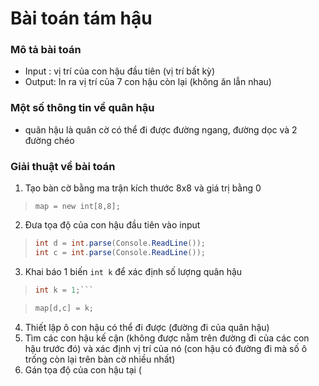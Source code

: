 # Bài toán tám hậu


### Mô tả bài toán

* Input : vị trí của con hậu đầu tiên (vị trí bất kỳ)
* Output: In ra vị trí của 7 con hậu còn lại (không ăn lẫn nhau)

### Một số thông tin về quân hậu

* quân hậu là quân cờ có thể đi được đường ngang, đường dọc và 2 đường chéo

### Giải thuật về bài toán



1. Tạo bàn cờ bằng ma trận kích thước 8x8 và giá trị bằng 0
> ```cshape
> map = new int[8,8];
> ```

2. Đưa tọa độ của con hậu đầu tiên vào input
> ```csharp
> int d = int.parse(Console.ReadLine());
> int c = int.parse(Console.ReadLine());
> ```
3. Khai báo 1 biến `int k` để xác định số lượng quân hậu
> ```csharp
> int k = 1;```

> ```csharp
> map[d,c] = k;
> ```
4. Thiết lập ô con hậu có thể đi được (đường đi của quân hậu)
5. Tìm các con hậu kế cận (không được nằm trên đường đi của các con hậu trước đó) và xác định vị trí của nó (con hậu có đường đi mà số ô trống còn lại trên bàn cờ nhiều nhất)
6. Gán tọa độ của con hậu tại (

